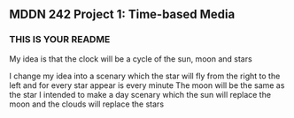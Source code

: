 ## MDDN 242 Project 1: Time-based Media  

### THIS IS YOUR README
My idea is that the clock will be a cycle of the sun, moon and stars 

I change my idea into a scenary which the star will fly from the right to the left and for every star appear is every minute
The moon will be the same as the star
I intended to make a day scenary which the sun will replace the moon and the clouds will replace the stars